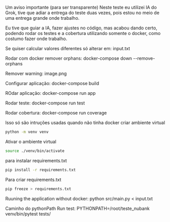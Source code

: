 Um aviso importante (para ser transparente)
Neste teste eu utilizei IA do Grok, tive que adiar a entrega do teste duas vezes, pois estou no meio de uma entrega grande onde trabalho.

Eu tive que guiar a IA, fazer ajustes no código, mas acabou dando certo, podendo rodar os testes e a cobertura utilizando somente o docker, como costumo fazer onde trabalho.

Se quiser calcular valores diferentes só alterar em:
input.txt

Rodar com docker
remover orphans:
docker-compose down --remove-orphans

Remover warning:
image.png

Configurar aplicação:
docker-compose build

ROdar aplicação:
docker-compose run app

Rodar teste:
docker-compose run test

Rodar cobertura:
docker-compose run coverage

Isso só são intruções usadas quando não tinha docker
criar ambiente virtual
```bash
python -m venv venv
```
Ativar o ambiente virtual
```bash
source ./venv/bin/activate
```
para instalar requirements.txt
```bash
pip install -r requirements.txt
```
Para criar requirements.txt
```bash
pip freeze > requirements.txt
```
Ruuning the application without docker:
 python src/main.py < input.txt

Caminho do pythonPath
Run test: PYTHONPATH=/root/teste_nubank venv/bin/pytest tests/


